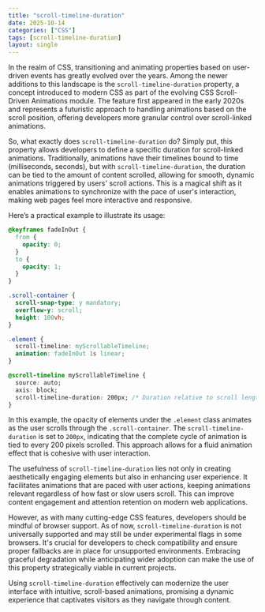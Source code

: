 ```yaml
---
title: "scroll-timeline-duration"
date: 2025-10-14
categories: ["CSS"]
tags: [scroll-timeline-duration]
layout: single
---
```


In the realm of CSS, transitioning and animating properties based on user-driven events has greatly evolved over the years. Among the newer additions to this landscape is the `scroll-timeline-duration` property, a concept introduced to modern CSS as part of the evolving CSS Scroll-Driven Animations module. The feature first appeared in the early 2020s and represents a futuristic approach to handling animations based on the scroll position, offering developers more granular control over scroll-linked animations.

So, what exactly does `scroll-timeline-duration` do? Simply put, this property allows developers to define a specific duration for scroll-linked animations. Traditionally, animations have their timelines bound to time (milliseconds, seconds), but with `scroll-timeline-duration`, the duration can be tied to the amount of content scrolled, allowing for smooth, dynamic animations triggered by users' scroll actions. This is a magical shift as it enables animations to synchronize with the pace of user's interaction, making web pages feel more interactive and responsive.

Here’s a practical example to illustrate its usage:

```css
@keyframes fadeInOut {
  from {
    opacity: 0;
  }
  to {
    opacity: 1;
  }
}

.scroll-container {
  scroll-snap-type: y mandatory;
  overflow-y: scroll;
  height: 100vh;
}

.element {
  scroll-timeline: myScrollableTimeline;
  animation: fadeInOut 1s linear;
}

@scroll-timeline myScrollableTimeline {
  source: auto;
  axis: block;
  scroll-timeline-duration: 200px; /* Duration relative to scroll length */
}
```

In this example, the opacity of elements under the `.element` class animates as the user scrolls through the `.scroll-container`. The `scroll-timeline-duration` is set to `200px`, indicating that the complete cycle of animation is tied to every 200 pixels scrolled. This approach allows for a fluid animation effect that is cohesive with user interaction.

The usefulness of `scroll-timeline-duration` lies not only in creating aesthetically engaging elements but also in enhancing user experience. It facilitates animations that are paced with user actions, keeping animations relevant regardless of how fast or slow users scroll. This can improve content engagement and attention retention on modern web applications.

However, as with many cutting-edge CSS features, developers should be mindful of browser support. As of now, `scroll-timeline-duration` is not universally supported and may still be under experimental flags in some browsers. It's crucial for developers to check compatibility and ensure proper fallbacks are in place for unsupported environments. Embracing graceful degradation while anticipating wider adoption can make the use of this property strategically viable in current projects.

Using `scroll-timeline-duration` effectively can modernize the user interface with intuitive, scroll-based animations, promising a dynamic experience that captivates visitors as they navigate through content.
